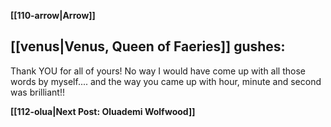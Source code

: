**[[110-arrow|Arrow]]**
## [[venus|Venus, Queen of Faeries]] gushes:

Thank YOU for all of yours! No way I would have come up with all those words by myself.... and the way you came up with hour, minute and second was brilliant!!

**[[112-olua|Next Post: Oluademi Wolfwood]]**
